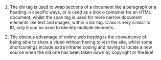 1. The div tag is used to wrap sections of a document like a paragraph or a heading in specific ways, or is used as a block-container for an HTML document, whilst the span tag is used for more narrow document elements like text and images, within a div tag. Class is very similar to ID, only it can be used to identify multiple elements  .

2. The obvious advantage of online web hosting is the convenienve of being able to share a video without having to visit the site, whilst some shortcomings include extra inframe coding and having to locate a new source when the old one has been taken down by copyright or the like! 
